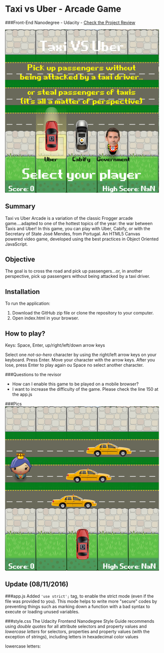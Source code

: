 # Taxi vs Uber - Arcade Game
###Front-End Nanodegree - Udacity - [Check the Project Review](https://review.udacity.com/#!/reviews/260178/shared)

![game](https://github.com/inesarmadabras/TaxiVSUber_Arcade/blob/master/img0.png)

## Summary
Taxi vs Uber Arcade is a variation of the classic Frogger arcade game....adapted to one of the hottest topics of the year: the war between Taxis and Uber! In this game, you can play with Uber, Cabify, or with the Secretary of State José Mendes, from Portugal. An HTML5 Canvas powered video game, developed using the best practices in Object Oriented JavaScript.

## Objective
The goal is to cross the road and pick up passengers...or, in another perspective, pick up passengers without being attacked by a taxi driver.

## Installation
To run the application:

1. Download the GitHub zip file or clone the repository to your computer.
2. Open index.html in your browser.

## How to play?
Keys: Space, Enter, up/right/left/down arrow keys

Select one _not-so-hero_ character by using the right/left arrow keys on your keyboard. Press Enter.
Move your character with the arrow keys.
After you lose, press Enter to play again ou Space no select another character.

###Questions to the revisor
* How can I enable this game to be played on a mobile browser?
* I want to increase the difficulty of the game. Please check the line 150 at the app.js

###Pics
![gameplay](https://github.com/inesarmadabras/TaxiVSUber_Arcade/blob/master/img1.png)

## Update (08/11/2016)
###app.js
Added `'use strict';` tag, to enable the strict mode (even if the file was provided to you). This mode helps to write more "secure" codes by preventing things such as marking down a function with a bad syntax to execute or loading unused variables.


###style.css
The Udacity Frontend Nanodegree Style Guide recommends using *double quotes* for all attribute selectors and property values and *lowercase letters* for selectors, properties and property values (with the exception of strings), including letters in hexadecimal color values

lowercase letters:  
